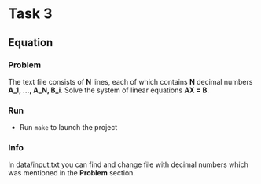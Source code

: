# Task 3

## Equation

### Problem

The text file consists of **N** lines, each of which contains **N** decimal numbers **A_1, ..., A_N, B_i**. Solve the system of linear equations **AX = B**.

### Run

* Run `make` to launch the project

### Info

In [data/input.txt](https://github.com/vakulin95/C-tasks/tree/master/3/data) you can find and change file  with decimal numbers which was mentioned in the **Problem** section.
